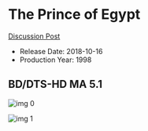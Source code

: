 # The Prince of Egypt

[Discussion Post](https://www.avsforum.com/threads/bass-eq-for-filtered-movies.2995212/post-59480398)

* Release Date: 2018-10-16
* Production Year: 1998

## BD/DTS-HD MA 5.1

![img 0](https://i.imgur.com/xkP4BgU.jpg)

![img 1](https://i.imgur.com/q70v7E5.png)

